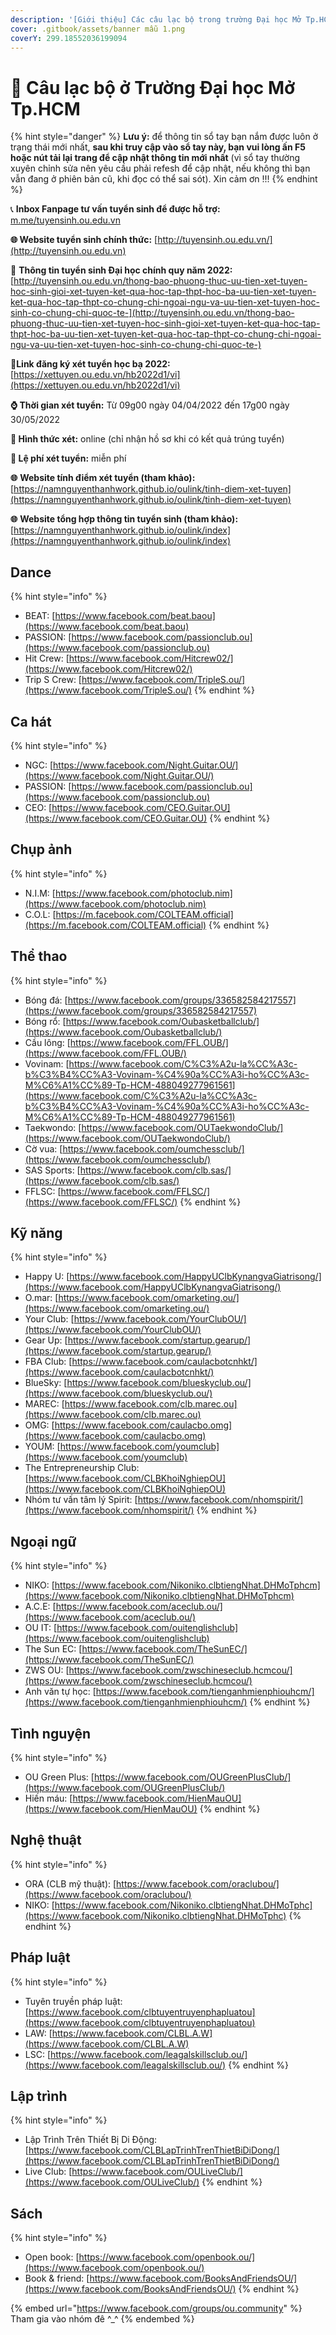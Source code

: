 ```yaml
---
description: '[Giới thiệu] Các câu lạc bộ trong trường Đại học Mở Tp.HCM'
cover: .gitbook/assets/banner mẫu 1.png
coverY: 299.18552036199094
---
```


# 🤾 Câu lạc bộ ở Trường Đại học Mở Tp.HCM

{% hint style="danger" %}
**Lưu ý:** để thông tin sổ tay bạn nắm được luôn ở trạng thái mới nhất, **sau khi truy cập vào sổ tay này, bạn vui lòng ấn F5 hoặc nút tải lại trang để cập nhật thông tin mới nhất** (vì sổ tay thường xuyên chỉnh sửa nên yêu cầu phải refesh để cập nhật, nếu không thì bạn vẫn đang ở phiên bản cũ, khi đọc có thể sai sót). Xin cảm ơn !!!
{% endhint %}

📞 **Inbox Fanpage tư vấn tuyển sinh để được hỗ trợ:** [m.me/tuyensinh.ou.edu.vn](https://m.me/tuyensinh.ou.edu.vn)

**🌐 Website tuyển sinh chính thức:** [http://tuyensinh.ou.edu.vn/](http://tuyensinh.ou.edu.vn)

🔗 **Thông tin tuyển sinh Đại học chính quy năm 2022:** [http://tuyensinh.ou.edu.vn/thong-bao-phuong-thuc-uu-tien-xet-tuyen-hoc-sinh-gioi-xet-tuyen-ket-qua-hoc-tap-thpt-hoc-ba-uu-tien-xet-tuyen-ket-qua-hoc-tap-thpt-co-chung-chi-ngoai-ngu-va-uu-tien-xet-tuyen-hoc-sinh-co-chung-chi-quoc-te-](http://tuyensinh.ou.edu.vn/thong-bao-phuong-thuc-uu-tien-xet-tuyen-hoc-sinh-gioi-xet-tuyen-ket-qua-hoc-tap-thpt-hoc-ba-uu-tien-xet-tuyen-ket-qua-hoc-tap-thpt-co-chung-chi-ngoai-ngu-va-uu-tien-xet-tuyen-hoc-sinh-co-chung-chi-quoc-te-)

🔗**Link đăng ký xét tuyển học bạ 2022:** [https://xettuyen.ou.edu.vn/hb2022d1/vi](https://xettuyen.ou.edu.vn/hb2022d1/vi)

**⌚ Thời gian xét tuyển:** Từ 09g00 ngày 04/04/2022 đến 17g00 ngày 30/05/2022&#x20;

**📌 Hình thức xét:** online (chỉ nhận hồ sơ khi có kết quả trúng tuyển)

**📌 Lệ phí xét tuyển:** miễn phí

**🌐** **Website tính điểm xét tuyển (tham khảo):** [https://namnguyenthanhwork.github.io/oulink/tinh-diem-xet-tuyen](https://namnguyenthanhwork.github.io/oulink/tinh-diem-xet-tuyen)

**🌐** **Website tổng hợp thông tin tuyển sinh (tham khảo):** [https://namnguyenthanhwork.github.io/oulink/index](https://namnguyenthanhwork.github.io/oulink/index)

## Dance

{% hint style="info" %}
* BEAT: [https://www.facebook.com/beat.baou](https://www.facebook.com/beat.baou)
* PASSION: [https://www.facebook.com/passionclub.ou](https://www.facebook.com/passionclub.ou)
* Hit Crew: [https://www.facebook.com/Hitcrew02/](https://www.facebook.com/Hitcrew02/)
* Trip S Crew: [https://www.facebook.com/TripleS.ou/](https://www.facebook.com/TripleS.ou/)
{% endhint %}

## Ca hát

{% hint style="info" %}
* NGC: [https://www.facebook.com/Night.Guitar.OU/](https://www.facebook.com/Night.Guitar.OU/)
* PASSION: [https://www.facebook.com/passionclub.ou](https://www.facebook.com/passionclub.ou)
* CEO: [https://www.facebook.com/CEO.Guitar.OU](https://www.facebook.com/CEO.Guitar.OU)
{% endhint %}

## Chụp ảnh

{% hint style="info" %}
* N.I.M: [https://www.facebook.com/photoclub.nim](https://www.facebook.com/photoclub.nim)
* C.O.L: [https://m.facebook.com/COLTEAM.official](https://m.facebook.com/COLTEAM.official)
{% endhint %}

## Thể thao

{% hint style="info" %}
* Bóng đá: [https://www.facebook.com/groups/336582584217557](https://www.facebook.com/groups/336582584217557)
* Bóng rổ: [https://www.facebook.com/Oubasketballclub/](https://www.facebook.com/Oubasketballclub/)
* Cầu lông: [https://www.facebook.com/FFL.OUB/](https://www.facebook.com/FFL.OUB/)
* Vovinam: [https://www.facebook.com/C%C3%A2u-la%CC%A3c-b%C3%B4%CC%A3-Vovinam-%C4%90a%CC%A3i-ho%CC%A3c-M%C6%A1%CC%89-Tp-HCM-488049277961561](https://www.facebook.com/C%C3%A2u-la%CC%A3c-b%C3%B4%CC%A3-Vovinam-%C4%90a%CC%A3i-ho%CC%A3c-M%C6%A1%CC%89-Tp-HCM-488049277961561)
* Taekwondo: [https://www.facebook.com/OUTaekwondoClub/](https://www.facebook.com/OUTaekwondoClub/)
* Cờ vua: [https://www.facebook.com/oumchessclub/](https://www.facebook.com/oumchessclub/)
* SAS Sports: [https://www.facebook.com/clb.sas/](https://www.facebook.com/clb.sas/)
* FFLSC: [https://www.facebook.com/FFLSC/](https://www.facebook.com/FFLSC/)
{% endhint %}

## Kỹ năng

{% hint style="info" %}
* Happy U: [https://www.facebook.com/HappyUClbKynangvaGiatrisong/](https://www.facebook.com/HappyUClbKynangvaGiatrisong/)
* O.mar: [https://www.facebook.com/omarketing.ou/](https://www.facebook.com/omarketing.ou/)
* Your Club: [https://www.facebook.com/YourClubOU/](https://www.facebook.com/YourClubOU/)
* Gear Up: [https://www.facebook.com/startup.gearup/](https://www.facebook.com/startup.gearup/)
* FBA Club: [https://www.facebook.com/caulacbotcnhkt/](https://www.facebook.com/caulacbotcnhkt/)
* BlueSky: [https://www.facebook.com/blueskyclub.ou/](https://www.facebook.com/blueskyclub.ou/)
* MAREC: [https://www.facebook.com/clb.marec.ou](https://www.facebook.com/clb.marec.ou)
* OMG: [https://www.facebook.com/caulacbo.omg](https://www.facebook.com/caulacbo.omg)
* YOUM: [https://www.facebook.com/youmclub](https://www.facebook.com/youmclub)
* The Entrepreneurship Club: [https://www.facebook.com/CLBKhoiNghiepOU](https://www.facebook.com/CLBKhoiNghiepOU)
* Nhóm tư vấn tâm lý Spirit: [https://www.facebook.com/nhomspirit/](https://www.facebook.com/nhomspirit/)
{% endhint %}

## Ngoại ngữ

{% hint style="info" %}
* NIKO: [https://www.facebook.com/Nikoniko.clbtiengNhat.DHMoTphcm](https://www.facebook.com/Nikoniko.clbtiengNhat.DHMoTphcm)
* A.C.E: [https://www.facebook.com/aceclub.ou/](https://www.facebook.com/aceclub.ou/)
* OU IT: [https://www.facebook.com/ouitenglishclub](https://www.facebook.com/ouitenglishclub)
* The Sun EC: [https://www.facebook.com/TheSunEC/](https://www.facebook.com/TheSunEC/)
* ZWS OU: [https://www.facebook.com/zwschineseclub.hcmcou/](https://www.facebook.com/zwschineseclub.hcmcou/)
* Anh văn tự học: [https://www.facebook.com/tienganhmienphiouhcm/](https://www.facebook.com/tienganhmienphiouhcm/)
{% endhint %}

## Tình nguyện

{% hint style="info" %}
* OU Green Plus: [https://www.facebook.com/OUGreenPlusClub/](https://www.facebook.com/OUGreenPlusClub/)
* Hiến máu: [https://www.facebook.com/HienMauOU](https://www.facebook.com/HienMauOU)
{% endhint %}

## Nghệ thuật

{% hint style="info" %}
* ORA (CLB mỹ thuật): [https://www.facebook.com/oraclubou/](https://www.facebook.com/oraclubou/)
* NIKO: [https://www.facebook.com/Nikoniko.clbtiengNhat.DHMoTphc](https://www.facebook.com/Nikoniko.clbtiengNhat.DHMoTphc)
{% endhint %}

## Pháp luật

{% hint style="info" %}
* Tuyên truyền pháp luật: [https://www.facebook.com/clbtuyentruyenphapluatou](https://www.facebook.com/clbtuyentruyenphapluatou)
* LAW: [https://www.facebook.com/CLBL.A.W](https://www.facebook.com/CLBL.A.W)
* LSC: [https://www.facebook.com/leagalskillsclub.ou/](https://www.facebook.com/leagalskillsclub.ou/)
{% endhint %}

## Lập trình

{% hint style="info" %}
* Lập Trình Trên Thiết Bị Di Động: [https://www.facebook.com/CLBLapTrinhTrenThietBiDiDong/](https://www.facebook.com/CLBLapTrinhTrenThietBiDiDong/)
* Live Club: [https://www.facebook.com/OULiveClub/](https://www.facebook.com/OULiveClub/)
{% endhint %}

## Sách

{% hint style="info" %}
* Open book: [https://www.facebook.com/openbook.ou/](https://www.facebook.com/openbook.ou/)
* Book & friend: [https://www.facebook.com/BooksAndFriendsOU/](https://www.facebook.com/BooksAndFriendsOU/)
{% endhint %}

{% embed url="https://www.facebook.com/groups/ou.community" %}
Tham gia vào nhóm đê ^\_^
{% endembed %}
